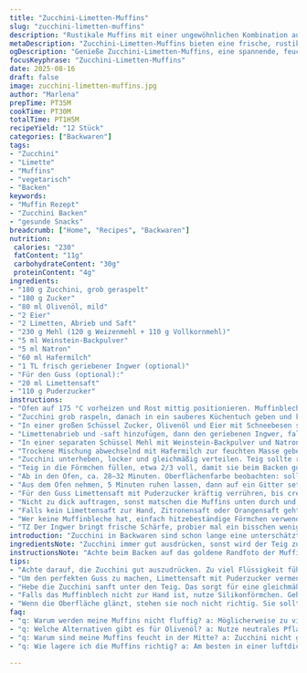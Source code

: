 ```yaml
---
title: "Zucchini-Limetten-Muffins"
slug: "zucchini-limetten-muffins"
description: "Rustikale Muffins mit einer ungewöhnlichen Kombination aus Zucchini und Limette. Die Zucchini sorgt für Feuchtigkeit, während die Limette frische Säure und ein leichtes Aroma gibt. Statt Butter verwende ich Olivenöl für einen fruchtigeren Geschmack. Mehl teilweise durch Vollkornmehl ersetzt – schmeckt würziger und macht die Textur kerniger. Backpulver durch Weinstein-Backpulver plus Natron ersetzt, damit die Säure der Limette richtig reagiert. Hafermilch statt normaler Milch ergänzt für bessere Bindung bei weniger Fett. Ein Hauch Ingwer hebt die Aromen. Nicht jeder mag das, aber ich finde, es bringt ungewöhnliche Tiefe. Zuckermenge stark reduziert, sonst bekommt man nur klebrige Klumpen, leider häufiges Problem bei Muffins mit viel Gemüse. Der optionale Guss aus Limettensaft und Puderzucker gibt die nötige Frische, aber bitte nicht zu dick auftragen, sonst wird’s matschig. Wichtigste Erfahrungen: Muffins sind fertig, wenn die Ränder leicht goldbraun und die Oberfläche matt, nicht glänzend ist. Stäbchenprobe ist Pflicht, aber auf die Feuchtigkeit im Teig achten, sonst austrocknen."
metaDescription: "Zucchini-Limetten-Muffins bieten eine frische, rustikale Kombination aus Zucchini und Limette. Ideal für jeden Anlass."
ogDescription: "Genieße Zucchini-Limetten-Muffins, eine spannende, feuchte Leckerei. Perfekt für Frühstück oder Brunch."
focusKeyphrase: "Zucchini-Limetten-Muffins"
date: 2025-08-16
draft: false
image: zucchini-limetten-muffins.jpg
author: "Marlena"
prepTime: PT35M
cookTime: PT30M
totalTime: PT1H5M
recipeYield: "12 Stück"
categories: ["Backwaren"]
tags:
- "Zucchini"
- "Limette"
- "Muffins"
- "vegetarisch"
- "Backen"
keywords:
- "Muffin Rezept"
- "Zucchini Backen"
- "gesunde Snacks"
breadcrumb: ["Home", "Recipes", "Backwaren"]
nutrition: 
 calories: "230"
 fatContent: "11g"
 carbohydrateContent: "30g"
 proteinContent: "4g"
ingredients:
- "180 g Zucchini, grob geraspelt"
- "180 g Zucker"
- "80 ml Olivenöl, mild"
- "2 Eier"
- "2 Limetten, Abrieb und Saft"
- "230 g Mehl (120 g Weizenmehl + 110 g Vollkornmehl)"
- "5 ml Weinstein-Backpulver"
- "5 ml Natron"
- "60 ml Hafermilch"
- "1 TL frisch geriebener Ingwer (optional)"
- "Für den Guss (optional):"
- "20 ml Limettensaft"
- "110 g Puderzucker"
instructions:
- "Ofen auf 175 °C vorheizen und Rost mittig positionieren. Muffinblech mit Papierförmchen auslegen oder gut einfetten."
- "Zucchini grob raspeln, danach in ein sauberes Küchentuch geben und kräftig ausdrücken, um überschüssige Flüssigkeit zu entfernen – das verhindert matschige Muffins."
- "In einer großen Schüssel Zucker, Olivenöl und Eier mit Schneebesen schaumig schlagen. Nicht zu lange, gerade so, dass alles verbunden ist."
- "Limettenabrieb und -saft hinzufügen, dann den geriebenen Ingwer, falls verwendet. Gut untermischen, hier entfaltet sich das frische Aroma."
- "In einer separaten Schüssel Mehl mit Weinstein-Backpulver und Natron mischen. Nicht einfach draufkippen, vorher sieben hilft Klumpen vermeiden und gleichmäßigeres Backen."
- "Trockene Mischung abwechselnd mit Hafermilch zur feuchten Masse geben. Nicht zu lange rühren, sonst werden die Muffins zäh und kompakt. Nur kurz vermengen, bis keine Mehlstreifen mehr sichtbar sind."
- "Zucchini unterheben, locker und gleichmäßig verteilen. Teig sollte relativ dickflüssig sein und sichtbar kleine Zucchinistücke enthalten."
- "Teig in die Förmchen füllen, etwa 2/3 voll, damit sie beim Backen gut aufgehen und nicht überlaufen."
- "Ab in den Ofen, ca. 28–32 Minuten. Oberflächenfarbe beobachten: sollten leicht goldbraun sein, Ränder fester. Muffins leicht federn bei leichtem Druck mit Finger. Stäbchenprobe nicht vergessen. Bleibt feuchter Teig dran, noch etwas drin lassen."
- "Aus dem Ofen nehmen, 5 Minuten ruhen lassen, dann auf ein Gitter setzen und ganz abkühlen lassen. Heiße Muffins sind sehr empfindlich und reißen beim Herausnehmen leicht."
- "Für den Guss Limettensaft mit Puderzucker kräftig verrühren, bis cremige Konsistenz erreicht ist. Muss nicht flüssig sein, eher zähflüssig. Auf die vollständig abgekühlten Muffins mit einem Löffel verteilen oder leicht eintauchen."
- "Nicht zu dick auftragen, sonst matschen die Muffins unten durch und werden klebrig."
- "Falls kein Limettensaft zur Hand, Zitronensaft oder Orangensaft geht auch, bringt aber andere Geschmacksnoten."
- "Wer keine Muffinbleche hat, einfach hitzebeständige Förmchen verwenden. Alternativ: Silikonformen, da haftet nichts."
- "TZ Der Ingwer bringt frische Schärfe, probier mal ein bisschen weniger oder mehr. Für einen nussigen Twist statt Ingwer kann man feingehackte Mandeln unter den Teig mischen, geht auch richtig gut."
introduction: "Zucchini in Backwaren sind schon lange eine unterschätzte Zutat. Seit Jahren experimentiere ich mit verschiedenen Variationen, denn sie sorgen für eine tolle Textur, ohne muffig zu schmecken. Der Clou hier: Limette bringt den nötigen Säurekick und hebt die sonst eher erdige Zucchini hervor. Manche sagen, dass Gemüse in Süßem schwierig umzusetzen ist, aber mit ein paar Tricks klappt das wunderbar. Olivenöl statt Butter erhöht die Saftigkeit und bleibt länger frisch. Richtiges Zubereiten der Zucchini – vor allem trocken genug machen – verhindert matschige Stellen. Die Kombination mit Vollkornmehl gibt den Muffins einen leichten Biss, der nicht von der Frische ablenkt. Das Resultat ist nicht nur ein Snack für Nachmittage, sondern auch gut als Frühstücksoption oder herzhafter Brunch-Begleiter geeignet. Probiere, die Mengen je nach Geschmack anzupassen, denn zu viel Zucker macht das Ergebnis schnell zu schwer, wenn doch sauer-frisch der Fokus sein soll."
ingredientsNote: "Zucchini immer gut ausdrücken, sonst wird der Teig zu feucht und die Muffins innen klitschig. Olivenöl bringt Geschmack, alternativ geht neutrales Pflanzenöl oder geschmolzene Butter, wenn dir das lieber ist. Limetten sollten frisch sein – Dosenlimette oder Sirup schmeckt sofort künstlich und die Wirkung der Säure fehlt. Die Mehlkombination macht die Textur kerniger als nur Weißmehl, wer es leichter will, nimmt reines Weizenmehl. Weinstein-Backpulver mit Natron sorgt für besseres Aufgehen durch die Säure der Limette, anderes Backpulver funktioniert meist, aber nicht so fluffig wie hier. Hafermilch ist ein Ersatz für normale Milch und hält den Fettgehalt moderat. Ingwer optional, bringt aber frischen Kick und passt super zu Limette. Guss kannst du weglassen oder mit Frischkäse und Limettensaft mischen, wenn du es cremiger willst. Das Puderzucker-Limetten-Gemisch macht die Oberfläche knackig und leicht säuerlich."
instructionsNote: "Achte beim Backen auf das goldene Randfoto der Muffins und das matte Aussehen der Oberfläche. Glanzt es noch, brauchen sie länger. Muffins ziehen nach dem Herausnehmen nach, deshalb nicht zu früh aus dem Ofen nehmen. Falls sie zu schnell braun werden, reduziere Temperatur um 10–15 Grad und verlängere die Backzeit etwas. Rührvorgang nicht zu massiv – Zuviel Luft raushämmern macht sie kompakt. Wenn Luft eingearbeitet wird, heißt das nicht durch und durch mixen, sondern nur bis alle Zutaten vereint sind. Die Zucchini nicht raspeln, wenn sie zu groß sind oder saftig, lieber grob schneiden und herausdrücken, sonst gibt es Wassersuppen im Innern. Der Guss muss auf komplett kalten Muffins verteilt werden, sonst zieht er schwer ein und verläuft. Bei fehlendem Backpulver keine Banane oder Apfelmus zur Hilfe nehmen, die ändern den Geschmack zu drastisch. Lieber einfach etwas mehr Natron verwenden. Den Ingwer sollte man frisch reiben, nichts Pulverartiges nehmen. Alternativ Zitronenabrieb möglich, aber verlierst die Limettenfrische. Muffins halten sich gut 2 Tage luftdicht, sonst trocknen sie aus."
tips:
- "Achte darauf, die Zucchini gut auszudrücken. Zu viel Flüssigkeit führt zu feuchten Muffins, die eher matschig schmecken. Benutze ein sauberes Tuch dafür. Entweder Gemüse reiben oder grob schneiden, aber sicherstellen, dass sie am Ende trocken ist. Nüsse können auch einen tollen Crunch geben."
- "Um den perfekten Guss zu machen, Limettensaft mit Puderzucker vermengen. Muss nicht flüssig sein, eher zähflüssig. Nicht zu dick auftragen, sonst kleben die Muffins. Kleiner Trick: Guss kommt immer auf die vollständig abgekühlten Muffins. Andernfalls zieht er nicht gut ein."
- "Hebe die Zucchini sanft unter den Teig. Das sorgt für eine gleichmäßige Verteilung. Zuviel Rühren macht die Muffins kompakt – nur bis alles vermengt ist. Entfaltet die Aromen durch vorsichtiges Hantieren. Füll die Förmchen nur bis 2/3, damit sie gut aufgehen."
- "Falls das Muffinblech nicht zur Hand ist, nutze Silikonförmchen. Geht auch gut. Oder hitzebeständige Förmchen. Die halten die Form. Achte auf die Backzeit – Muffins sollen goldbraun werden. Überwachung ist wichtig, sonst verlierst du die perfekte Textur."
- "Wenn die Oberfläche glänzt, stehen sie noch nicht richtig. Sie sollten leicht matt sein. Ränder sollten goldbraun sein. Mach die Stäbchenprobe, bleibt Teig hängen, noch eine Weile drin lassen. Muffins bleiben am besten zwei Tage frisch, luftdicht aufbewahren."
faq:
- "q: Warum werden meine Muffins nicht fluffig? a: Möglicherweise zu viel gerührt. Das macht sie dicht. Achte auf vorsichtiges Mischen. Oder das Backpulver war nicht frisch. Meist ergibt sich das Problem durch zu viel Flüssigkeit."
- "q: Welche Alternativen gibt es für Olivenöl? a: Nutze neutrales Pflanzenöl oder geschmolzene Butter. Geschmack wird anders. Aber funktioniert gut. Achte darauf, gute Qualität zu verwenden. Zucker lässt sich auch reduzieren oder durch Honig ersetzen."
- "q: Warum sind meine Muffins feucht in der Mitte? a: Zucchini nicht genug ausgepresst? Zu viel Flüssigkeit bleibt im Teig. Auch Backzeit zu kurz, vielleicht. Baue Luft ein, aber nicht zu fest rühren."
- "q: Wie lagere ich die Muffins richtig? a: Am besten in einer luftdichten Dose. 2 Tage gut. Wenn du länger aufbewahren willst, frieren. Vor dem Verzehr aufwärmen. So bleiben sie frisch und lecker."

---
```

